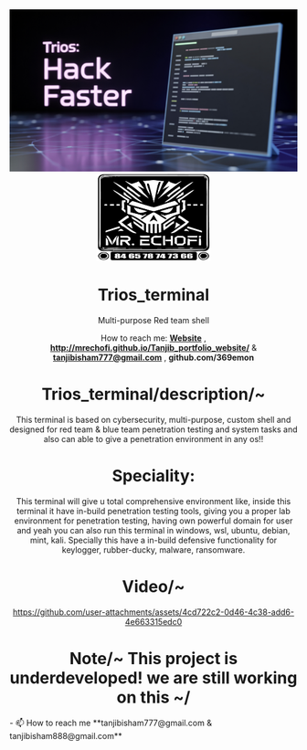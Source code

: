 <div align="center">
<img src="https://github.com/MrEchoFi/Trios_terminal-/blob/main/Trios_Terminal_Cyber_Security_Tool_a1d758a9-6b6a-4636-a105-60e99bfbf425.jpg?raw=true" alt="logo" width="550" height="auto" />
</div>
<div align="center">

  <img src="https://github.com/MrEchoFi/MrEchoFi/raw/4274f537dec313ac7dde4403fe0fae24259beade/Mr.EchoFi-New-Logo-with-ASCII.jpg" alt="logo" width="200" height="auto" />
  <h1>Trios_terminal</h1>
   
  <p>
    Multi-purpose Red team shell
  </p>


 How to reach me: **[Website](https://echo-fi-portfolio-node-js.vercel.app/)** ,  **http://mrechofi.github.io/Tanjib_portfolio_website/** & **tanjibisham777@gmail.com** , **github.com/369emon**

# Trios_terminal/description/~
  This terminal is based on cybersecurity, multi-purpose, custom shell and designed for red team & blue team penetration testing
   and system tasks and also can able to give a penetration environment in any os!!
# Speciality: 
  This terminal will give u total comprehensive environment like, inside this terminal it have in-build penetration testing tools, giving you a proper lab environment
  for penetration testing, having own powerful domain for user and yeah you can also run this terminal in windows, wsl, ubuntu, debian, mint, kali. 
  Specially this have a in-build defensive functionality for keylogger, rubber-ducky, malware, ransomware. 
# Video/~ 

https://github.com/user-attachments/assets/4cd722c2-0d46-4c38-add6-4e663315edc0



# Note/~ This project is underdeveloped! we are still working on this ~/
</div>
- 📫 How to reach me **tanjibisham777@gmail.com & tanjibisham888@gmail.com**
